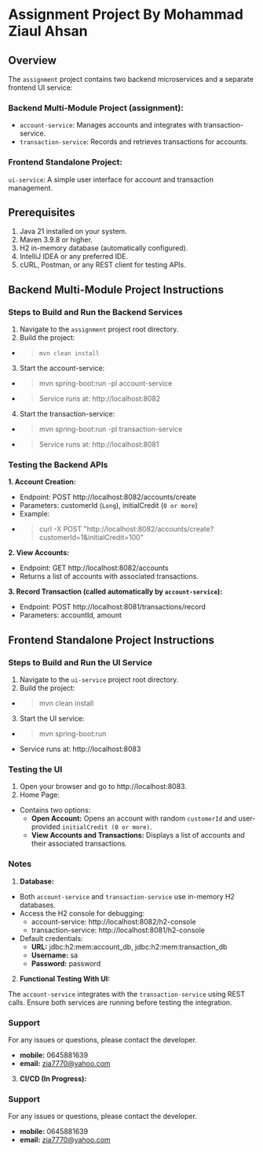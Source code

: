 # Assignment Project By Mohammad Ziaul Ahsan
## Overview
The `assignment` project contains two backend microservices and a separate frontend UI service:

### Backend Multi-Module Project (assignment):
* `account-service`: Manages accounts and integrates with transaction-service.
* `transaction-service`: Records and retrieves transactions for accounts.
### Frontend Standalone Project:
`ui-service`: A simple user interface for account and transaction management.
## Prerequisites
1. Java 21 installed on your system.
2. Maven 3.9.8 or higher.
3. H2 in-memory database (automatically configured).
4. IntelliJ IDEA or any preferred IDE.
5. cURL, Postman, or any REST client for testing APIs.
## Backend Multi-Module Project Instructions
### Steps to Build and Run the Backend Services
1. Navigate to the `assignment` project root directory.
2. Build the project:
*  > `mvn clean install`
3. Start the account-service:
* > mvn spring-boot:run -pl account-service
* > Service runs at: http://localhost:8082
4. Start the transaction-service:
* > mvn spring-boot:run -pl transaction-service
* >Service runs at: http://localhost:8081
### Testing the Backend APIs
**1. Account Creation:**
* Endpoint: POST http://localhost:8082/accounts/create
* Parameters: customerId (`Long`), initialCredit (`0 or more`)
* Example:
* > curl -X POST "http://localhost:8082/accounts/create?customerId=1&initialCredit=100"

**2. View Accounts:**

* Endpoint: GET http://localhost:8082/accounts
* Returns a list of accounts with associated transactions.

**3. Record Transaction (called automatically by `account-service`):**

* Endpoint: POST http://localhost:8081/transactions/record
* Parameters: accountId, amount
## Frontend Standalone Project Instructions
### Steps to Build and Run the UI Service
1. Navigate to the `ui-service` project root directory.
2. Build the project:
* > mvn clean install
3. Start the UI service:
* > mvn spring-boot:run
* Service runs at: http://localhost:8083

### Testing the UI
1. Open your browser and go to http://localhost:8083.
2. Home Page:
* Contains two options:
  * **Open Account:** Opens an account with random `customerId` and user-provided `initialCredit (0 or more)`.
  * **View Accounts and Transactions:** Displays a list of accounts and their associated transactions.
### Notes
1. **Database:**
* Both `account-service` and `transaction-service` use in-memory H2 databases.
* Access the H2 console for debugging:
  * account-service: http://localhost:8082/h2-console
  * transaction-service: http://localhost:8081/h2-console
* Default credentials:
  * **URL:** jdbc:h2:mem:account_db, jdbc:h2:mem:transaction_db 
  * **Username:** sa
  * **Password:** password
2. **Functional Testing With UI:**

The `account-service` integrates with the `transaction-service` using REST calls.
Ensure both services are running before testing the integration.
### Support
For any issues or questions, please contact the developer.
* **mobile:** 0645881639
* **email:** zia7770@yahoo.com

3. **CI/CD (In Progress):**

### Support
For any issues or questions, please contact the developer.
* **mobile:** 0645881639
* **email:** zia7770@yahoo.com